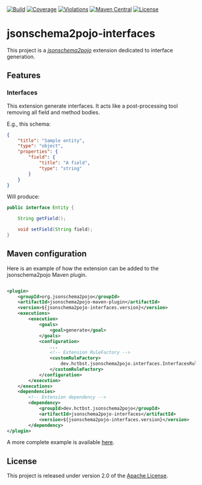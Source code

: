 [![Build](https://img.shields.io/github/workflow/status/hectorbst/jsonschema2pojo-interfaces/Build?label=Build)](https://github.com/HectorBst/jsonschema2pojo-interfaces/actions?query=workflow%3ABuild)
[![Coverage](https://img.shields.io/sonar/coverage/HectorBst_jsonschema2pojo-interfaces?server=https%3A%2F%2Fsonarcloud.io&label=Coverage)](https://sonarcloud.io/dashboard?id=HectorBst_jsonschema2pojo-interfaces)
[![Violations](https://img.shields.io/sonar/violations/HectorBst_jsonschema2pojo-interfaces?server=https%3A%2F%2Fsonarcloud.io&label=Violations)](https://sonarcloud.io/dashboard?id=HectorBst_jsonschema2pojo-interfaces)
[![Maven Central](https://img.shields.io/maven-central/v/dev.hctbst/jsonschema2pojo-interfaces?label=Maven%20Central)](https://search.maven.org/artifact/dev.hctbst/jsonschema2pojo-interfaces)
[![License](https://img.shields.io/github/license/hectorbst/jsonschema2pojo-interfaces?label=License)](LICENSE)

# jsonschema2pojo-interfaces

This project is a [*jsonschema2pojo*](https://github.com/joelittlejohn/jsonschema2pojo) extension dedicated to
interface generation.

## Features

### Interfaces

This extension generate interfaces. It acts like a post-processing tool removing all field and method bodies.

E.g., this schema:
```json
{
	"title": "Sample entity",
	"type": "object",
	"properties": {
		"field": {
			"title": "A field",
			"type": "string"
		}
	}
}
```
Will produce:
```java
public interface Entity {

	String getField();

	void setField(String field);
}
```

## Maven configuration

Here is an example of how the extension can be added to the jsonschema2pojo Maven plugin.

```xml

<plugin>
	<groupId>org.jsonschema2pojo</groupId>
	<artifactId>jsonschema2pojo-maven-plugin</artifactId>
	<version>${jsonschema2pojo-interfaces.version}</version>
	<executions>
		<execution>
			<goals>
				<goal>generate</goal>
			</goals>
			<configuration>
				...
				<!-- Extension RuleFactory -->
				<customRuleFactory>
					dev.hctbst.jsonschema2pojo.interfaces.InterfacesRuleFactory
				</customRuleFactory>
			</configuration>
		</execution>
	</executions>
	<dependencies>
		<!-- Extension dependency -->
		<dependency>
			<groupId>dev.hctbst.jsonschema2pojo</groupId>
			<artifactId>jsonschema2pojo-interfaces</artifactId>
			<version>${jsonschema2pojo-interfaces.version}</version>
		</dependency>
</plugin>
```

A more complete example is available [here](example).

## License

This project is released under version 2.0 of the [Apache License](https://www.apache.org/licenses/LICENSE-2.0).
